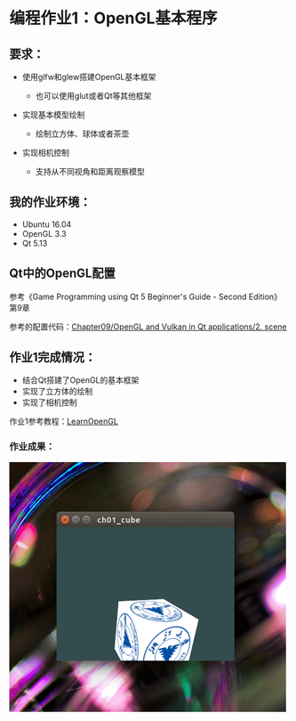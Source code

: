 # 编程作业1：OpenGL基本程序

## 要求：

+ 使用glfw和glew搭建OpenGL基本框架
  + 也可以使用glut或者Qt等其他框架

+ 实现基本模型绘制
  + 绘制立方体、球体或者茶壶
+ 实现相机控制
  + 支持从不同视角和距离观察模型

## 我的作业环境：

+ Ubuntu 16.04 
+ OpenGL 3.3
+ Qt 5.13

## Qt中的OpenGL配置

参考《Game Programming using Qt 5 Beginner's Guide - Second Edition》第9章

参考的配置代码：[Chapter09/OpenGL and Vulkan in Qt applications/2. scene](https://github.com/PacktPublishing/Game-Programming-Using-Qt-5-Beginners-Guide-Second-Edition/tree/master/Chapter09/OpenGL%20and%20Vulkan%20in%20Qt%20applications/2.%20scene) 

## 作业1完成情况：

+ 结合Qt搭建了OpenGL的基本框架
+ 实现了立方体的绘制
+ 实现了相机控制

作业1参考教程：[LearnOpenGL](https://learnopengl-cn.github.io/01%20Getting%20started/09%20Camera/)

### 作业成果：

![cube](cube.gif)
